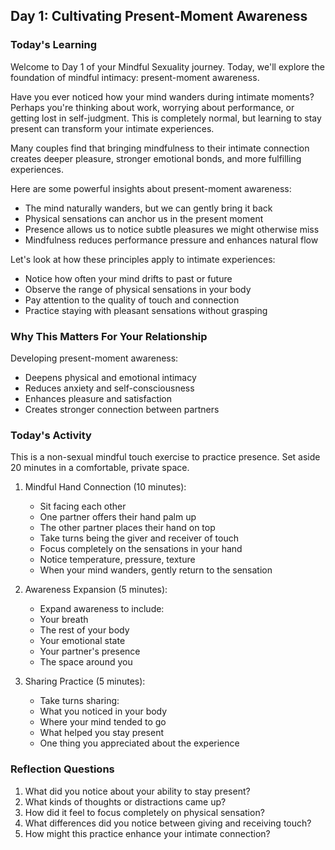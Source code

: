 ## Day 1: Cultivating Present-Moment Awareness

### Today's Learning
Welcome to Day 1 of your Mindful Sexuality journey. Today, we'll explore the foundation of mindful intimacy: present-moment awareness.

Have you ever noticed how your mind wanders during intimate moments? Perhaps you're thinking about work, worrying about performance, or getting lost in self-judgment. This is completely normal, but learning to stay present can transform your intimate experiences.

Many couples find that bringing mindfulness to their intimate connection creates deeper pleasure, stronger emotional bonds, and more fulfilling experiences.

Here are some powerful insights about present-moment awareness:
- The mind naturally wanders, but we can gently bring it back
- Physical sensations can anchor us in the present moment
- Presence allows us to notice subtle pleasures we might otherwise miss
- Mindfulness reduces performance pressure and enhances natural flow

Let's look at how these principles apply to intimate experiences:
- Notice how often your mind drifts to past or future
- Observe the range of physical sensations in your body
- Pay attention to the quality of touch and connection
- Practice staying with pleasant sensations without grasping

### Why This Matters For Your Relationship
Developing present-moment awareness:
- Deepens physical and emotional intimacy
- Reduces anxiety and self-consciousness
- Enhances pleasure and satisfaction
- Creates stronger connection between partners

### Today's Activity
This is a non-sexual mindful touch exercise to practice presence. Set aside 20 minutes in a comfortable, private space.

1. Mindful Hand Connection (10 minutes):
   - Sit facing each other
   - One partner offers their hand palm up
   - The other partner places their hand on top
   - Take turns being the giver and receiver of touch
   - Focus completely on the sensations in your hand
   - Notice temperature, pressure, texture
   - When your mind wanders, gently return to the sensation

2. Awareness Expansion (5 minutes):
   - Expand awareness to include:
   - Your breath
   - The rest of your body
   - Your emotional state
   - Your partner's presence
   - The space around you

3. Sharing Practice (5 minutes):
   - Take turns sharing:
   - What you noticed in your body
   - Where your mind tended to go
   - What helped you stay present
   - One thing you appreciated about the experience

### Reflection Questions
1. What did you notice about your ability to stay present?
2. What kinds of thoughts or distractions came up?
3. How did it feel to focus completely on physical sensation?
4. What differences did you notice between giving and receiving touch?
5. How might this practice enhance your intimate connection? 